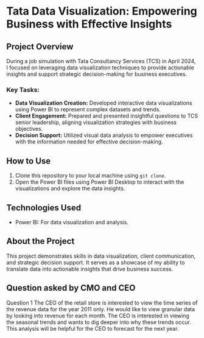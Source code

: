 # Tata Data Visualization: Empowering Business with Effective Insights

## Project Overview

During a job simulation with Tata Consultancy Services (TCS) in April 2024, I focused on leveraging data visualization techniques to provide actionable insights and support strategic decision-making for business executives.

### Key Tasks:

- **Data Visualization Creation:** Developed interactive data visualizations using Power BI to represent complex datasets and trends.
- **Client Engagement:** Prepared and presented insightful questions to TCS senior leadership, aligning visualization strategies with business objectives.
- **Decision Support:** Utilized visual data analysis to empower executives with the information needed for effective decision-making.


## How to Use

1. Clone this repository to your local machine using `git clone`.
2. Open the Power BI files using Power BI Desktop to interact with the visualizations and explore the data insights.

## Technologies Used

- Power BI: For data visualization and analysis.

## About the Project

This project demonstrates skills in data visualization, client communication, and strategic decision support. It serves as a showcase of my ability to translate data into actionable insights that drive business success.

## Question asked by CMO and CEO

Question 1
The CEO of the retail store is interested to view the time series of the revenue data for the year 2011 only. He would like to view granular data by looking into revenue for each month. The CEO is interested in viewing the seasonal trends and wants to dig deeper into why these trends occur. This analysis will be helpful for the CEO to forecast for the next year.





